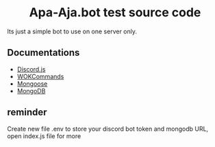 <h1 align="center">Apa-Aja.bot test source code</h1>
Its just a simple bot to use on one server only.

## Documentations
 - [Discord.js](https://discord.js.org/#/)
 - [WOKCommands](https://docs.wornoffkeys.com/)
 - [Mongoose](https://mongoosejs.com/docs/guide.html)
 - [MongoDB](https://www.mongodb.com/)

## reminder
Create new file .env to store your discord bot token and mongodb URL, open index.js file for more